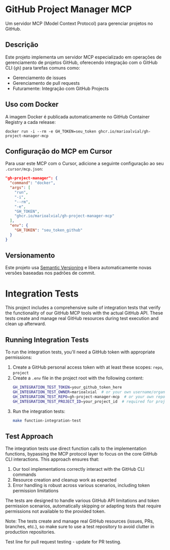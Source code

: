 # GitHub Project Manager MCP

Um servidor MCP (Model Context Protocol) para gerenciar projetos no GitHub.

## Descrição

Este projeto implementa um servidor MCP especializado em operações de gerenciamento de projetos GitHub, oferecendo integração com o GitHub CLI (`gh`) para tarefas comuns como:

- Gerenciamento de issues
- Gerenciamento de pull requests
- Futuramente: Integração com GitHub Projects

## Uso com Docker

A imagem Docker é publicada automaticamente no GitHub Container Registry a cada release:

```
docker run -i --rm -e GH_TOKEN=seu_token ghcr.io/marioalvial/gh-project-manager-mcp
```

## Configuração do MCP em Cursor

Para usar este MCP com o Cursor, adicione a seguinte configuração ao seu `.cursor/mcp.json`:

```json
"gh-project-manager": {
  "command": "docker",
  "args": [
    "run",
    "-i",
    "--rm",
    "-e",
    "GH_TOKEN",
    "ghcr.io/marioalvial/gh-project-manager-mcp"
  ],
  "env": {
    "GH_TOKEN": "seu_token_github"
  }
}
```

## Versionamento

Este projeto usa [Semantic Versioning](https://semver.org/) e libera automaticamente novas versões baseadas nos padrões de commit.

# Integration Tests

This project includes a comprehensive suite of integration tests that verify the functionality of our GitHub MCP tools with the actual GitHub API. These tests create and manage real GitHub resources during test execution and clean up afterward.

## Running Integration Tests

To run the integration tests, you'll need a GitHub token with appropriate permissions:

1. Create a GitHub personal access token with at least these scopes: `repo`, `project`
2. Create a `.env` file in the project root with the following content:
   ```bash
   GH_INTEGRATION_TEST_TOKEN=your_github_token_here
   GH_INTEGRATION_TEST_OWNER=marioalvial  # or your own username/organization
   GH_INTEGRATION_TEST_REPO=gh-project-manager-mcp  # or your own repository
   GH_INTEGRATION_TEST_PROJECT_ID=your_project_id  # required for project tests
   ```
3. Run the integration tests:
   ```bash
   make function-integration-test
   ```

## Test Approach

The integration tests use direct function calls to the implementation functions, bypassing the MCP protocol layer to focus on the core GitHub CLI interactions. This approach ensures that:

1. Our tool implementations correctly interact with the GitHub CLI commands
2. Resource creation and cleanup work as expected
3. Error handling is robust across various scenarios, including token permission limitations

The tests are designed to handle various GitHub API limitations and token permission scenarios, automatically skipping or adapting tests that require permissions not available to the provided token.

Note: The tests create and manage real GitHub resources (issues, PRs, branches, etc.), so make sure to use a test repository to avoid clutter in production repositories.

Test line for pull request testing - update for PR testing.
